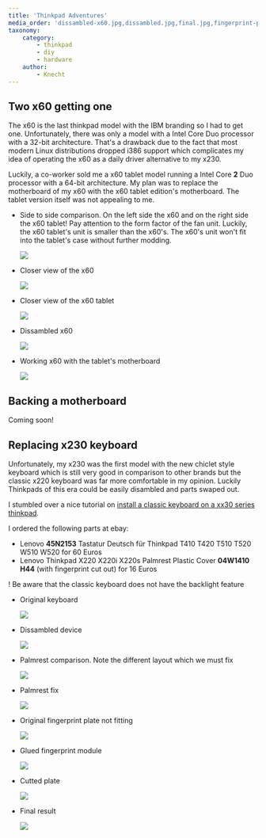 ```yaml
---
title: 'Thinkpad Adventures'
media_order: 'dissambled-x60.jpg,dissambled.jpg,final.jpg,fingerprint-plate.jpg,fixed_palmrest.jpg,glued.jpg,original.jpg,palmrests.jpg,sidetoside.jpg,tablet.jpg,workingx60.jpg,x60.jpg'
taxonomy:
    category:
        - thinkpad
        - diy
        - hardware
    author:
        - Knecht
---
```


## Two x60 getting one

The x60 is the last thinkpad model with the IBM branding so I had to get one. Unfortunately, there was only a model with a Intel Core Duo processor with a 32-bit architecture. That's a drawback due to the fact that most modern Linux distributions dropped i386 support which complicates my idea of operating the x60 as a daily driver alternative to my x230.

Luckily, a co-worker sold me a x60 tablet model running a Intel Core **2** Duo processor with a 64-bit architecture. My plan was to replace the motherboard of my x60 with the x60 tablet edition's motherboard. The tablet version itself was not appealing to me.

- Side to side comparison. On the left side the x60 and on the right side the x60 tablet! Pay attention to the form factor of the fan unit. Luckily, the x60 tablet's unit is smaller than the x60's. The x60's unit won't fit into the tablet's case without further modding.

	![](sidetoside.jpg?link&cropResize=300,300)

- Closer view of the x60

	![](x60.jpg?link&cropResize=300,300)

- Closer view of the x60 tablet

	![](tablet.jpg?link&cropResize=300,300)

- Dissambled x60

	![](dissambled-x60.jpg?link&cropResize=300,300)

- Working x60 with the tablet's motherboard

	![](workingx60.jpg?link&cropResize=300,300)


## Backing a motherboard
Coming soon!

## Replacing x230 keyboard

Unfortunately, my x230 was the first model with the new chiclet style keyboard which is still very good in comparison to other brands but the classic x220 keyboard was far more comfortable in my opinion. Luckily Thinkpads of this era could be easily disambled and parts swaped out.

I stumbled over a nice tutorial on [install a classic keyboard on a xx30 series thinkpad](http://www.thinkwiki.org/wiki/Install_Classic_Keyboard_on_xx30_Series_ThinkPads).

I ordered the following parts at ebay:
-  Lenovo **45N2153** Tastatur Deutsch für Thinkpad T410 T420 T510 T520 W510 W520 for 60 Euros
-  Lenovo Thinkpad X220 X220i X220s Palmrest Plastic Cover **04W1410 H44** (with fingerprint cut out) for 16 Euros

! Be aware that the classic keyboard does not have the backlight feature

- Original keyboard

	![](original.jpg?link&cropResize=300,300)

-  Dissambled device

	![](dissambled.jpg?link&cropResize=300,300)

- Palmrest comparison. Note the different layout which we must fix

	![](palmrests.jpg?link&cropResize=300,300)

- Palmrest fix

	![](fixed_palmrest.jpg?link&cropResize=300,300)

- Original fingerprint plate not fitting

	![](fingerprint-plate.jpg?link&cropResize=300,300)

- Glued fingerprint module

	![](glued.jpg?link&cropResize=300,300)

- Cutted plate

	![](cutted.jpg?link&cropResize=300,300)

- Final result

	![](final.jpg?link&cropResize=300,300)